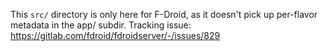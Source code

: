 <!--
 ~ SPDX-FileCopyrightText: 2023 Álvaro Brey <alvaro@alvarobrey.com>
 ~ SPDX-License-Identifier: AGPL-3.0-or-later OR GPL-2.0-only
-->
This `src/` directory is only here for F-Droid, as it doesn't pick up per-flavor metadata in the app/ subdir.
Tracking issue: https://gitlab.com/fdroid/fdroidserver/-/issues/829
